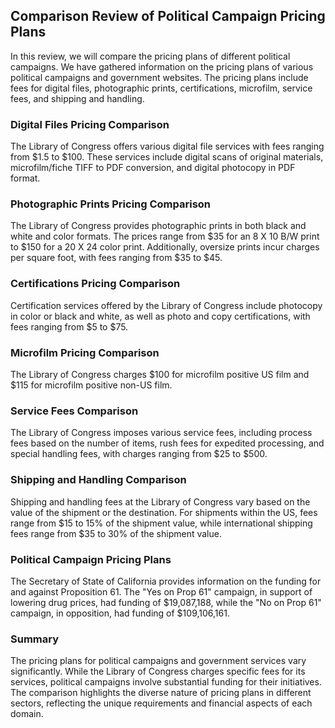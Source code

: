 ## Comparison Review of Political Campaign Pricing Plans

In this review, we will compare the pricing plans of different political campaigns. We have gathered information on the pricing plans of various political campaigns and government websites. The pricing plans include fees for digital files, photographic prints, certifications, microfilm, service fees, and shipping and handling.

### Digital Files Pricing Comparison

The Library of Congress offers various digital file services with fees ranging from $1.5 to $100. These services include digital scans of original materials, microfilm/fiche TIFF to PDF conversion, and digital photocopy in PDF format.

### Photographic Prints Pricing Comparison

The Library of Congress provides photographic prints in both black and white and color formats. The prices range from $35 for an 8 X 10 B/W print to $150 for a 20 X 24 color print. Additionally, oversize prints incur charges per square foot, with fees ranging from $35 to $45.

### Certifications Pricing Comparison

Certification services offered by the Library of Congress include photocopy in color or black and white, as well as photo and copy certifications, with fees ranging from $5 to $75.

### Microfilm Pricing Comparison

The Library of Congress charges $100 for microfilm positive US film and $115 for microfilm positive non-US film.

### Service Fees Comparison

The Library of Congress imposes various service fees, including process fees based on the number of items, rush fees for expedited processing, and special handling fees, with charges ranging from $25 to $500.

### Shipping and Handling Comparison

Shipping and handling fees at the Library of Congress vary based on the value of the shipment or the destination. For shipments within the US, fees range from $15 to 15% of the shipment value, while international shipping fees range from $35 to 30% of the shipment value.

### Political Campaign Pricing Plans

The Secretary of State of California provides information on the funding for and against Proposition 61. The "Yes on Prop 61" campaign, in support of lowering drug prices, had funding of $19,087,188, while the "No on Prop 61" campaign, in opposition, had funding of $109,106,161.

### Summary

The pricing plans for political campaigns and government services vary significantly. While the Library of Congress charges specific fees for its services, political campaigns involve substantial funding for their initiatives. The comparison highlights the diverse nature of pricing plans in different sectors, reflecting the unique requirements and financial aspects of each domain.
